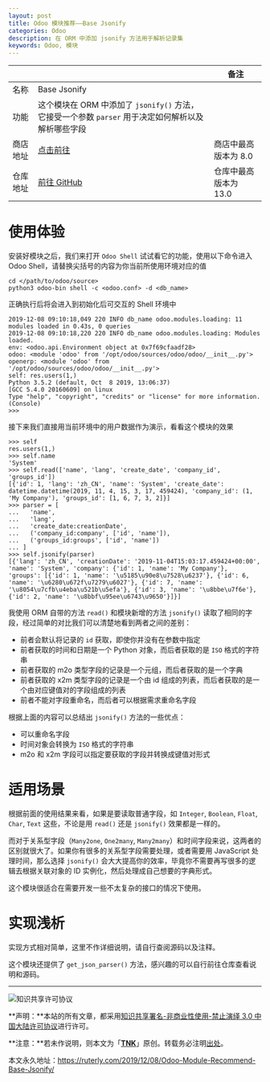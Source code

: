 ```yaml
---
layout: post
title: Odoo 模块推荐——Base Jsonify
categories: Odoo
description: 在 ORM 中添加 jsonify 方法用于解析记录集
keywords: Odoo, 模块
---
```


|          |                                                              | 备注                  |
| -------- | ------------------------------------------------------------ | --------------------- |
| 名称     | Base Jsonify                                                 |                       |
| 功能     | 这个模块在 ORM 中添加了 `jsonify()` 方法，它接受一个参数 `parser` 用于决定如何解析以及解析哪些字段 |                       |
| 商店地址 | [点击前往](https://www.odoo.com/apps/modules/8.0/base_jsonify/) | 商店中最高版本为 8.0  |
| 仓库地址 | [前往 GitHub](https://github.com/OCA/server-tools/tree/12.0/base_jsonify) | 仓库中最高版本为 13.0 |

# 使用体验

安装好模块之后，我们来打开 `Odoo Shell` 试试看它的功能，使用以下命令进入 Odoo Shell，请替换尖括号的内容为你当前所使用环境对应的值

```shell
cd </path/to/odoo/source>
python3 odoo-bin shell -c <odoo.conf> -d <db_name>
```

正确执行后将会进入到初始化后可交互的 Shell 环境中

```shell
2019-12-08 09:10:18,049 220 INFO db_name odoo.modules.loading: 11 modules loaded in 0.43s, 0 queries 
2019-12-08 09:10:18,220 220 INFO db_name odoo.modules.loading: Modules loaded. 
env: <odoo.api.Environment object at 0x7f69cfaadf28>
odoo: <module 'odoo' from '/opt/odoo/sources/odoo/odoo/__init__.py'>
openerp: <module 'odoo' from '/opt/odoo/sources/odoo/odoo/__init__.py'>
self: res.users(1,)
Python 3.5.2 (default, Oct  8 2019, 13:06:37) 
[GCC 5.4.0 20160609] on linux
Type "help", "copyright", "credits" or "license" for more information.
(Console)
>>>
```

接下来我们直接用当前环境中的用户数据作为演示，看看这个模块的效果

```shell
>>> self
res.users(1,)
>>> self.name
'System'
>>> self.read(['name', 'lang', 'create_date', 'company_id', 'groups_id'])
[{'id': 1, 'lang': 'zh_CN', 'name': 'System', 'create_date': datetime.datetime(2019, 11, 4, 15, 3, 17, 459424), 'company_id': (1, 'My Company'), 'groups_id': [1, 6, 7, 3, 2]}]
>>> parser = [
...   'name',
...   'lang',
...   'create_date:creationDate',
...   ('company_id:company', ['id', 'name']),
...   ('groups_id:groups', ['id', 'name'])
... ]
>>> self.jsonify(parser)
[{'lang': 'zh_CN', 'creationDate': '2019-11-04T15:03:17.459424+00:00', 'name': 'System', 'company': {'id': 1, 'name': 'My Company'}, 'groups': [{'id': 1, 'name': '\u5185\u90e8\u7528\u6237'}, {'id': 6, 'name': '\u6280\u672f\u7279\u6027'}, {'id': 7, 'name': '\u8054\u7cfb\u4eba\u521b\u5efa'}, {'id': 3, 'name': '\u8bbe\u7f6e'}, {'id': 2, 'name': '\u8bbf\u95ee\u6743\u9650'}]}]
```

我使用 ORM 自带的方法 `read()` 和模块新增的方法 `jsonify()` 读取了相同的字段，经过简单的对比我们可以清楚地看到两者之间的差别：

- 前者会默认将记录的 `id` 获取，即使你并没有在参数中指定
- 前者获取的时间和日期是一个 Python 对象，而后者获取的是 `ISO` 格式的字符串
- 前者获取的 m2o 类型字段的记录是一个元组，而后者获取的是一个字典
- 前者获取的 x2m 类型字段的记录是一个由 id 组成的列表，而后者获取的是一个由对应键值对的字段组成的列表
- 前者不能对字段重命名，而后者可以根据需求重命名字段

根据上面的内容可以总结出 `jsonify()` 方法的一些优点：

- 可以重命名字段
- 时间对象会转换为 `ISO` 格式的字符串
- m2o 和 x2m 字段可以指定要获取的字段并转换成键值对形式

# 适用场景

根据前面的使用结果来看，如果是要读取普通字段，如 `Integer`, `Boolean`, `Float`, `Char`, `Text` 这些，不论是用 `read()` 还是 `jsonify()` 效果都是一样的。

而对于关系型字段（`Many2one`, `One2many`, `Many2many`）和时间字段来说，这两者的区别就很大了。如果你有很多的关系型字段需要处理，或者需要用 JavaScript 处理时间，那么选择 `jsonify()` 会大大提高你的效率，毕竟你不需要再写很多的逻辑去根据关联对象的 ID 实例化，然后处理成自己想要的字典形式。

这个模块很适合在需要开发一些不太复杂的接口的情况下使用。

# 实现浅析

实现方式相对简单，这里不作详细说明，请自行查阅源码以及注释。

这个模块还提供了 `get_json_parser()` 方法，感兴趣的可以自行前往仓库查看说明和源码。

---

![知识共享许可协议](https://i.creativecommons.org/l/by-nc-nd/3.0/cn/88x31.png)

**声明：**本站的所有文章，都采用[知识共享署名-非商业性使用-禁止演绎 3.0 中国大陆许可协议](http://creativecommons.org/licenses/by-nc-nd/3.0/cn/)进行许可。

**注意：**若未作说明，则本文为「[**TNK**](https://ruterly.com/)」原创。转载务必注明[出处](https://ruterly.com/2019/12/08/Odoo-Module-Recommend-Base-Jsonify/)。

本文永久地址：https://ruterly.com/2019/12/08/Odoo-Module-Recommend-Base-Jsonify/